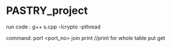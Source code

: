# PASTRY_project

run code : g++ s.cpp -lcrypto -pthread

command:
    port <port_no>
    join <ip> <port>
    print                         //print for whole table
    put <key> <value>
    get <key>
    
